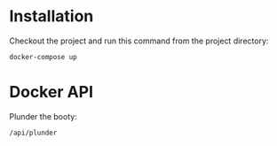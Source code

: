 # Installation

Checkout the project and run this command from the project directory:

    docker-compose up

# Docker API

Plunder the booty:

    /api/plunder
